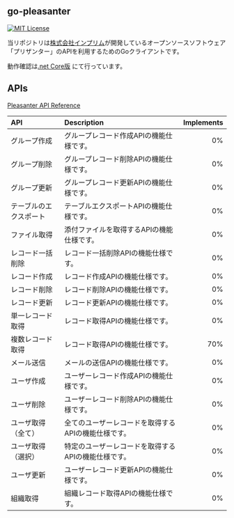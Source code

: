 ## go-pleasanter

[![MIT License](http://img.shields.io/badge/license-MIT-blue.svg?style=flat)](LICENSE)

当リポジトリは[株式会社インプリム](https://implem.co.jp)が開発しているオープンソースソフトウェア「プリザンター」のAPIを利用するためのGoクライアントです。

動作確認は[.net Core版](https://github.com/Implem/Implem.Pleasanter.NetCore) にて行っています。

## APIs

[Pleasanter API Reference](https://pleasanter.net/fs/publishes/418092/index?View=%7b%22Id%22%3a1%2c%22Name%22%3a%22%u6a19%u6e96%22%2c%22ColumnFilterHash%22%3a%7b%22ClassA%22%3a%22%5b%272100%27%5d%22%7d%2c%22ColumnSorterHash%22%3a%7b%22ClassA%22%3a0%2c%22Title%22%3a0%7d%7d)

| API | Description | Implements |
| :--------- | :------------------------------------ | ---:|
| グループ作成 | グループレコード作成APIの機能仕様です。 | 0% |
| グループ削除 | グループレコード削除APIの機能仕様です。 | 0% |
| グループ更新 | グループレコード更新APIの機能仕様です。 | 0% |
| テーブルのエクスポート | テーブルエクスポートAPIの機能仕様です。 | 0% |
| ファイル取得 | 添付ファイルを取得するAPIの機能仕様です。 | 0% |
| レコード一括削除 | レコード一括削除APIの機能仕様です。 | 0% |
| レコード作成 | レコード作成APIの機能仕様です。 | 0% |
| レコード削除 | レコード削除APIの機能仕様です。 | 0% |
| レコード更新 | レコード更新APIの機能仕様です。 | 0% |
| 単一レコード取得 | レコード取得APIの機能仕様です。 | 0% |
| 複数レコード取得 | レコード取得APIの機能仕様です。 | 70% |
| メール送信 | メールの送信APIの機能仕様です。 | 0% |
| ユーザ作成 | ユーザーレコード作成APIの機能仕様です。 | 0% |
| ユーザ削除 | ユーザーレコード削除APIの機能仕様です。 | 0% |
| ユーザ取得（全て） | 全てのユーザーレコードを取得するAPIの機能仕様です。 | 0% |
| ユーザ取得（選択） | 特定のユーザーレコードを取得するAPIの機能仕様です。 | 0% |
| ユーザ更新 | ユーザーレコード更新APIの機能仕様です。 | 0% |
| 組織取得 | 組織レコード取得APIの機能仕様です。 | 0% |
